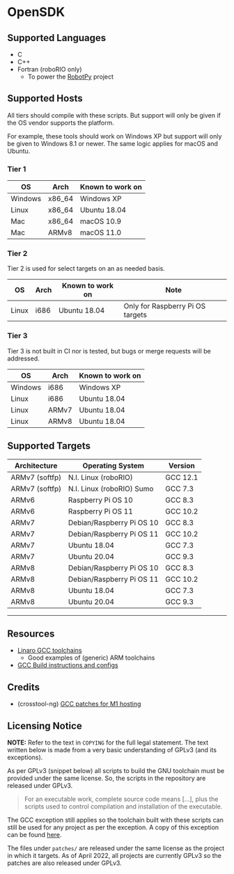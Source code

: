 # OpenSDK

## Supported Languages
  * C
  * C++
  * Fortran (roboRIO only)
    * To power the [RobotPy](https://github.com/robotpy) project

## Supported Hosts

All tiers should compile with these scripts. But support will only
be given if the OS vendor supports the platform.

For example, these tools should work on Windows XP but support
will only be given to Windows 8.1 or newer. The same logic applies
for macOS and Ubuntu.

### Tier 1

| OS | Arch | Known to work on |
| - | - | - |
| Windows | x86_64 | Windows XP |
| Linux | x86_64 | Ubuntu 18.04 |
| Mac | x86_64 | macOS 10.9 |
| Mac | ARMv8 | macOS 11.0 |

### Tier 2

Tier 2 is used for select targets on an as needed basis.

| OS | Arch | Known to work on | Note |
| - | - | - | - |
| Linux | i686 | Ubuntu 18.04 | Only for Raspberry Pi OS targets |

### Tier 3

Tier 3 is not built in CI nor is tested, but bugs or merge requests will be addressed.

| OS | Arch | Known to work on |
| - | - | - |
| Windows | i686 | Windows XP |
| Linux | i686 | Ubuntu 18.04 |
| Linux | ARMv7 | Ubuntu 18.04 |
| Linux | ARMv8 | Ubuntu 18.04 |

## Supported Targets

| Architecture | Operating System | Version |
| - | - | - |
| ARMv7 (softfp) | N.I. Linux (roboRIO) | GCC 12.1
| ARMv7 (softfp) | N.I. Linux (roboRIO) Sumo | GCC 7.3
| ARMv6 | Raspberry Pi OS 10 | GCC 8.3
| ARMv6 | Raspberry Pi OS 11 | GCC 10.2
| ARMv7 | Debian/Raspberry Pi OS 10 | GCC 8.3
| ARMv7 | Debian/Raspberry Pi OS 11 | GCC 10.2
| ARMv7 | Ubuntu 18.04 | GCC 7.3
| ARMv7 | Ubuntu 20.04 | GCC 9.3
| ARMv8 | Debian/Raspberry Pi OS 10 | GCC 8.3
| ARMv8 | Debian/Raspberry Pi OS 11 | GCC 10.2
| ARMv8 | Ubuntu 18.04 | GCC 7.3
| ARMv8 | Ubuntu 20.04 | GCC 9.3

-----

## Resources
  * [Linaro GCC toolchains](https://releases.linaro.org/components/toolchain/binaries/)
    * Good examples of (generic) ARM toolchains
  * [GCC Build instructions and configs](https://gcc.gnu.org/install/)

## Credits
  * (crosstool-ng) [GCC patches for M1 hosting](https://github.com/crosstool-ng/crosstool-ng/)

## Licensing Notice

**NOTE:** Refer to the text in `COPYING` for the full legal statement. The text written
below is made from a very basic understanding of GPLv3 (and its exceptions).

As per GPLv3 (snippet below) all scripts to build the GNU toolchain must be provided
under the same license. So, the scripts in the repository are released under GPLv3.

> For an executable work, complete source code means [...], plus the
> scripts used to control compilation and installation of the executable.

The GCC exception still applies so the toolchain built with these scripts can still
be used for any project as per the exception. A copy of this exception can be found
[here](https://github.com/gcc-mirror/gcc/blob/master/COPYING.RUNTIME).

The files under `patches/` are released under the same license as the project in which
it targets. As of April 2022, all projects are currently GPLv3 so the patches are also
released under GPLv3. 
